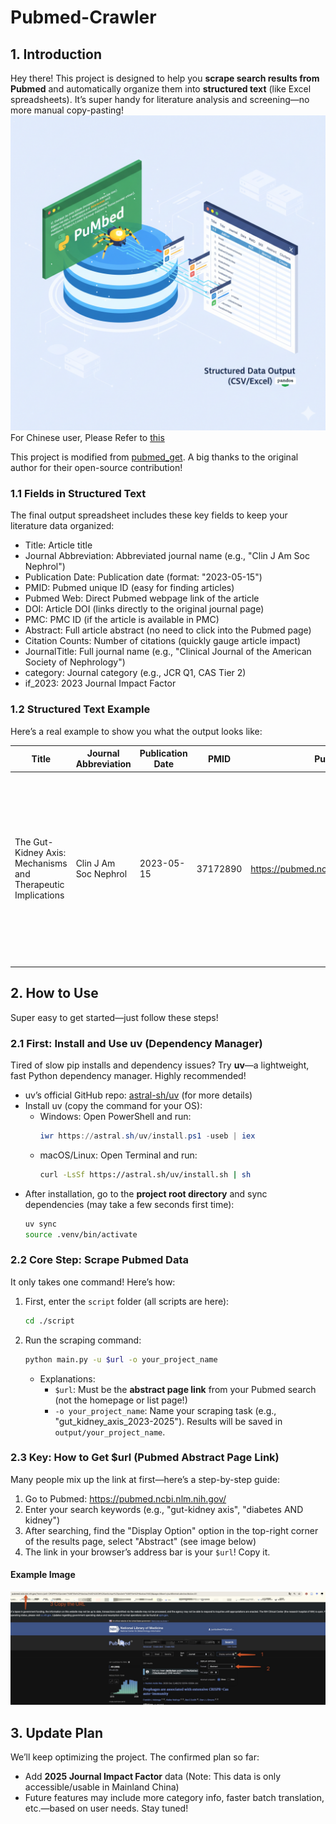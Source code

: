 # Pubmed-Crawler
## 1. Introduction
Hey there! This project is designed to help you **scrape search results from Pubmed** and automatically organize them into **structured text** (like Excel spreadsheets). It’s super handy for literature analysis and screening—no more manual copy-pasting!
![](./images/Gemini_Generated_Image_qalaifqalaifqala.png)
For Chinese user, Please Refer to [this](./Doc/README.md)

This project is modified from [pubmed_get](https://github.com/PiaoyangGuohai1/pubmed_get). A big thanks to the original author for their open-source contribution!


### 1.1 Fields in Structured Text
The final output spreadsheet includes these key fields to keep your literature data organized:
- Title: Article title
- Journal Abbreviation: Abbreviated journal name (e.g., "Clin J Am Soc Nephrol")
- Publication Date: Publication date (format: "2023-05-15")
- PMID: Pubmed unique ID (easy for finding articles)
- Pubmed Web: Direct Pubmed webpage link of the article
- DOI: Article DOI (links directly to the original journal page)
- PMC: PMC ID (if the article is available in PMC)
- Abstract: Full article abstract (no need to click into the Pubmed page)
- Citation Counts: Number of citations (quickly gauge article impact)
- JournalTitle: Full journal name (e.g., "Clinical Journal of the American Society of Nephrology")
- category: Journal category (e.g., JCR Q1, CAS Tier 2)
- if_2023: 2023 Journal Impact Factor


### 1.2 Structured Text Example
Here’s a real example to show you what the output looks like:

| Title | Journal Abbreviation | Publication Date | PMID | Pubmed Web | DOI | PMC | Abstract | Citation Counts | JournalTitle | category | if_2023 |
|-------|----------------------|------------------|------|------------|-----|-----|----------|----------------|--------------|----------|---------|
| The Gut-Kidney Axis: Mechanisms and Therapeutic Implications | Clin J Am Soc Nephrol | 2023-05-15 | 37172890 | https://pubmed.ncbi.nlm.nih.gov/37172890/ | 10.2215/CJN.08450822 | PMC10183456 | The gut-kidney axis refers to the bidirectional communication between the gastrointestinal tract and the kidneys. Dysregulation of this axis is closely associated with chronic kidney disease (CKD) and gut microbiota dysbiosis... | 42 | Clinical Journal of the American Society of Nephrology | JCR Q1 | 11.0 |


## 2. How to Use
Super easy to get started—just follow these steps!


### 2.1 First: Install and Use uv (Dependency Manager)
Tired of slow pip installs and dependency issues? Try **uv**—a lightweight, fast Python dependency manager. Highly recommended!

- uv’s official GitHub repo: [astral-sh/uv](https://github.com/astral-sh/uv) (for more details)
- Install uv (copy the command for your OS):
  - Windows: Open PowerShell and run:
    ```powershell
    iwr https://astral.sh/uv/install.ps1 -useb | iex
    ```
  - macOS/Linux: Open Terminal and run:
    ```bash
    curl -LsSf https://astral.sh/uv/install.sh | sh
    ```
- After installation, go to the **project root directory** and sync dependencies (may take a few seconds first time):
  ```bash
  uv sync
  source .venv/bin/activate
  ```


### 2.2 Core Step: Scrape Pubmed Data
It only takes one command! Here’s how:

1. First, enter the `script` folder (all scripts are here):
   ```bash
   cd ./script
   ```

2. Run the scraping command:
   ```bash
   python main.py -u $url -o your_project_name
   ```

   - Explanations:
     - `$url`: Must be the **abstract page link** from your Pubmed search (not the homepage or list page!)
     - `-o your_project_name`: Name your scraping task (e.g., "gut_kidney_axis_2023-2025"). Results will be saved in `output/your_project_name`.


### 2.3 Key: How to Get $url (Pubmed Abstract Page Link)
Many people mix up the link at first—here’s a step-by-step guide:
1. Go to Pubmed: https://pubmed.ncbi.nlm.nih.gov/
2. Enter your search keywords (e.g., "gut-kidney axis", "diabetes AND kidney")
3. After searching, find the "Display Option" option in the top-right corner of the results page, select "Abstract" (see image below)
4. The link in your browser’s address bar is your `$url`! Copy it.
#### Example Image
![](./images/pubmed-crawler_image.jpg)


<!-- ### 2.4 Optional: Download PMC Articles
If your results have PMC IDs, you can auto-download full texts:
```bash
cd ./script
python main.py -d "../output/your_project_name/PubMed_xxx.xlsx"
```
- Replace `../output/your_project_name/PubMed_xxx.xlsx` with the actual path of your scraped Excel file. Articles will be downloaded to the same folder as the Excel file. -->


## 3. Update Plan
We’ll keep optimizing the project. The confirmed plan so far:
- Add **2025 Journal Impact Factor** data (Note: This data is only accessible/usable in Mainland China)
- Future features may include more category info, faster batch translation, etc.—based on user needs. Stay tuned!